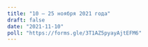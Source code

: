```yaml
---
title: "10 — 25 ноября 2021 года"
draft: false
date: "2021-11-10"
poll: "https://forms.gle/3T1AZ5pyayAjtEFM6"
---
```

